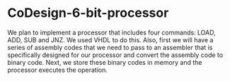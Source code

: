 # CoDesign-6-bit-processor
We plan to implement a processor that includes four commands: LOAD, ADD, SUB and JNZ.
We used VHDL to do this. Also, first we will have a series of assembly codes that we need to pass to an assembler that is specifically designed for our processor and convert the assembly code to binary code. Next, we store these binary codes in memory and the processor executes the operation.
